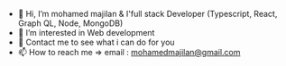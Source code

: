- 👋 Hi, I’m mohamed majilan & I'full stack Developer (Typescript, React, Graph QL, Node, MongoDB) 
- 👀 I’m interested in Web development 
- 💞️ Contact me to see what i can do for you
- 📫 How to reach me => email : mohamedmajilan@gmail.com

<!---
majilan37/majilan37 is a Front end specialist 
--->
